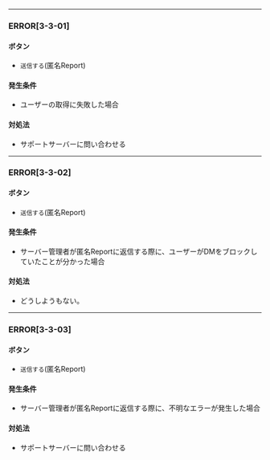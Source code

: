 
---

### ERROR[3-3-01]
#### ボタン
- `送信する`(匿名Report)
#### 発生条件
- ユーザーの取得に失敗した場合
#### 対処法
- サポートサーバーに問い合わせる

---

### ERROR[3-3-02]
#### ボタン
- `送信する`(匿名Report)
#### 発生条件
- サーバー管理者が匿名Reportに返信する際に、ユーザーがDMをブロックしていたことが分かった場合
#### 対処法
- どうしようもない。

---

### ERROR[3-3-03]
#### ボタン
- `送信する`(匿名Report)
#### 発生条件
- サーバー管理者が匿名Reportに返信する際に、不明なエラーが発生した場合
#### 対処法
- サポートサーバーに問い合わせる